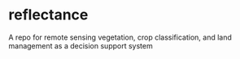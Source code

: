 # reflectance
A repo for remote sensing vegetation, crop classification, and land management as a decision support system
